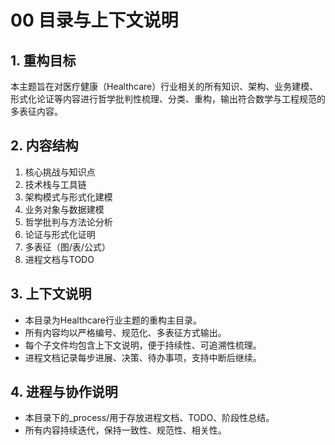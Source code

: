 # 00 目录与上下文说明

## 1. 重构目标
本主题旨在对医疗健康（Healthcare）行业相关的所有知识、架构、业务建模、形式化论证等内容进行哲学批判性梳理、分类、重构，输出符合数学与工程规范的多表征内容。

## 2. 内容结构
1. 核心挑战与知识点
2. 技术栈与工具链
3. 架构模式与形式化建模
4. 业务对象与数据建模
5. 哲学批判与方法论分析
6. 论证与形式化证明
7. 多表征（图/表/公式）
8. 进程文档与TODO

## 3. 上下文说明
- 本目录为Healthcare行业主题的重构主目录。
- 所有内容均以严格编号、规范化、多表征方式输出。
- 每个子文件均包含上下文说明，便于持续性、可追溯性梳理。
- 进程文档记录每步进展、决策、待办事项，支持中断后继续。

## 4. 进程与协作说明
- 本目录下的_process/用于存放进程文档、TODO、阶段性总结。
- 所有内容持续迭代，保持一致性、规范性、相关性。 